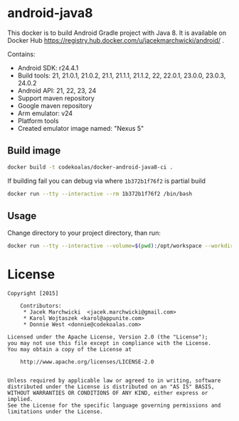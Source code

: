 
# android-java8

This docker is to build Android Gradle project with Java 8.
It is available on Docker Hub https://registry.hub.docker.com/u/jacekmarchwicki/android/ .

Contains:

* Android SDK: r24.4.1
* Build tools: 21, 21.0.1, 21.0.2, 21.1, 21.1.1, 21.1.2, 22, 22.0.1, 23.0.0, 23.0.3, 24.0.2
* Android API: 21, 22, 23, 24
* Support maven repository
* Google maven repository
* Arm emulator: v24
* Platform tools
* Created emulator image named: "Nexus 5"

## Build image

```bash
docker build -t codekoalas/docker-android-java8-ci .
```

If building fail you can debug via where `1b372b1f76f2` is partial build

```bash
docker run --tty --interactive --rm 1b372b1f76f2 /bin/bash
```

## Usage
Change directory to your project directory, than run:

```bash
docker run --tty --interactive --volume=$(pwd):/opt/workspace --workdir=/opt/workspace --rm codekoalas/docker-android-java8-ci /bin/sh -c "./gradlew build"
```

# License

    Copyright [2015]
    
		Contributors:
		 * Jacek Marchwicki  <jacek.marchwicki@gmail.com>
		 * Karol Wojtaszek <karol@appunite.com>
		 * Donnie West <donnie@codekoalas.com>
		
    Licensed under the Apache License, Version 2.0 (the "License");
    you may not use this file except in compliance with the License.
    You may obtain a copy of the License at
    
    	http://www.apache.org/licenses/LICENSE-2.0
        
    
    Unless required by applicable law or agreed to in writing, software
    distributed under the License is distributed on an "AS IS" BASIS,
    WITHOUT WARRANTIES OR CONDITIONS OF ANY KIND, either express or implied.
    See the License for the specific language governing permissions and
    limitations under the License.
